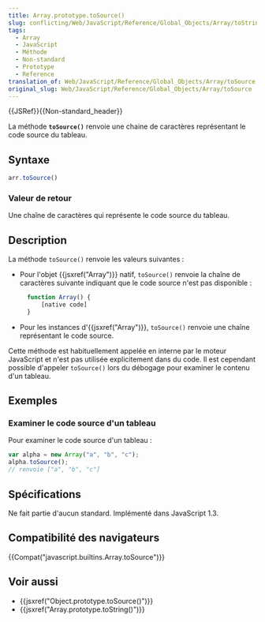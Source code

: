 ```yaml
---
title: Array.prototype.toSource()
slug: conflicting/Web/JavaScript/Reference/Global_Objects/Array/toString
tags:
  - Array
  - JavaScript
  - Méthode
  - Non-standard
  - Prototype
  - Reference
translation_of: Web/JavaScript/Reference/Global_Objects/Array/toSource
original_slug: Web/JavaScript/Reference/Global_Objects/Array/toSource
---
```

{{JSRef}}{{Non-standard_header}}

La méthode **`toSource()`** renvoie une chaine de caractères représentant le code source du tableau.

## Syntaxe

```js
arr.toSource()
```

### Valeur de retour

Une chaîne de caractères qui représente le code source du tableau.

## Description

La méthode `toSource()` renvoie les valeurs suivantes&nbsp;:

- Pour l'objet {{jsxref("Array")}} natif, `toSource()` renvoie la chaîne de caractères suivante indiquant que le code source n'est pas disponible&nbsp;:

  ```js
    function Array() {
        [native code]
    }
    ```

- Pour les instances d'{{jsxref("Array")}}, `toSource()` renvoie une chaîne représentant le code source.

Cette méthode est habituellement appelée en interne par le moteur JavaScript et n'est pas utilisée explicitement dans du code. Il est cependant possible d'appeler `toSource()` lors du débogage pour examiner le contenu d'un tableau.

## Exemples

### Examiner le code source d'un tableau

Pour examiner le code source d'un tableau&nbsp;:

```js
var alpha = new Array("a", "b", "c");
alpha.toSource();
// renvoie ["a", "b", "c"]
```

## Spécifications

Ne fait partie d'aucun standard. Implémenté dans JavaScript 1.3.

## Compatibilité des navigateurs

{{Compat("javascript.builtins.Array.toSource")}}

## Voir aussi

- {{jsxref("Object.prototype.toSource()")}}
- {{jsxref("Array.prototype.toString()")}}
